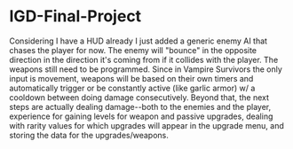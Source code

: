 # IGD-Final-Project
Considering I have a HUD already I just added a generic enemy AI that chases the player for now. The enemy will "bounce" in the opposite direction in the direction it's coming from if it collides with the player.
The weapons still need to be programmed. Since in Vampire Survivors the only input is movement, weapons will be based on their own timers and automatically trigger or be constantly active (like garlic armor) w/ a cooldown between doing damage consecutively.
Beyond that, the next steps are actually dealing damage--both to the enemies and the player, experience for gaining levels for weapon and passive upgrades, dealing with rarity values for which upgrades will appear in the upgrade menu, and storing the data for the upgrades/weapons.
